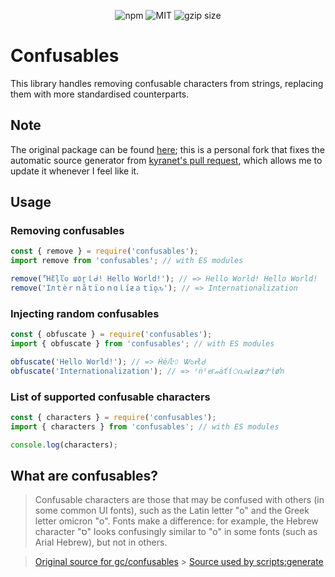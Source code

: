 <p align="center">
<img src="https://img.shields.io/npm/v/confusables.svg?style=flat" alt="npm">
<img src="https://img.shields.io/badge/license-MIT-f1c40f.svg" alt="MIT">
<img src="https://img.badgesize.io/https://unpkg.com/confusables/dist/index.js?compression=gzip" alt="gzip size">
</p>

# Confusables

This library handles removing confusable characters from strings, replacing them with more standardised counterparts.

## Note

The original package can be found [here](https://github.com/gc/confusables); this is a personal fork that fixes the automatic source generator
from [kyranet's pull request](https://github.com/gc/confusables/pull/12), which allows me to update it whenever I feel like it.

## Usage

### Removing confusables

```ts
const { remove } = require('confusables');
import remove from 'confusables'; // with ES modules

remove('Ἢἕļľᦞ ш٥ṟｌᑰ! Hello World!'); // => Hello World! Hello World!
remove('Iлｔèｒｎåｔïｏｎɑｌíƶａｔïǫԉ'); // => Internationalization
```

### Injecting random confusables

```ts
const { obfuscate } = require('confusables');
import { obfuscate } from 'confusables'; // with ES modules

obfuscate('Hello World!'); // => Ḣé𝑙ŀ𝟶 Ꮤᴑ𝖗łᏧ
obfuscate('Internationalization'); // => ᶦṅᵗᧉ𝘳𝓃ȧťί𝙾ቢค𝞲ἱƶ𝜶ナἰøŉ
```

### List of supported confusable characters

```ts
const { characters } = require('confusables');
import { characters } from 'confusables'; // with ES modules

console.log(characters);
```

## What are confusables?

> Confusable characters are those that may be confused with others (in some common UI fonts), such as the Latin letter "o" and the Greek letter omicron "ο". Fonts make a difference: for example, the Hebrew character "ס" looks confusingly similar to "o" in some fonts (such as Arial Hebrew), but not in others.

> [Original source for gc/confusables](https://unicode.org/cldr/utility/confusables.jsp) > [Source used by scripts:generate](https://www.unicode.org/Public/security/latest/confusables.txt)
